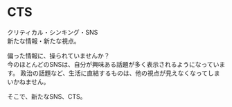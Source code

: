 # CTS

クリティカル・シンキング・SNS  
新たな情報・新たな視点。

偏った情報に、操られていませんか？  
今のほとんどのSNSは、自分が興味ある話題が多く表示されるようになっています。
政治の話題など、生活に直結するものは、他の視点が見えなくなってしまいかねません。  

そこで、新たなSNS、CTS。
